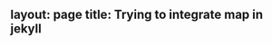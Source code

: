 layout: page
title: Trying to integrate map in jekyll
---
<div id="map">

</div>

<script>
        var map = L.map('map').setView([34.00000, -118.260126], 14); 

        mapLink =
'<a href="http://openstreetmap.org">OpenStreetMap</a>'; L.tileLayer(
'http://{s}.tile.openstreetmap.org/{z}/{x}/{y}.png', { attribution: 'Map data &copy; ' + mapLink, maxZoom: 18, }).addTo(map);


        var marker = L.marker([34.063298, -118.260126]) .addTo(map).bindPopup("<b>Blah Blah Blah</b><br /><a href='http://www.cnn.com'>Additional Information</a><br />").openPopup();


</script>